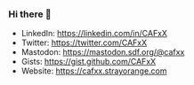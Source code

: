 ### Hi there 👋

- LinkedIn: https://linkedin.com/in/CAFxX
- Twitter: https://twitter.com/CAFxX
- Mastodon: https://mastodon.sdf.org/@cafxx
- Gists: https://gist.github.com/CAFxX
- Website: https://cafxx.strayorange.com

<!--
**CAFxX/CAFxX** is a ✨ _special_ ✨ repository because its `README.md` (this file) appears on your GitHub profile.

Here are some ideas to get you started:

- 🔭 I’m currently working on ...
- 🌱 I’m currently learning ...
- 👯 I’m looking to collaborate on ...
- 🤔 I’m looking for help with ...
- 💬 Ask me about ...
- 📫 How to reach me: ...
- 😄 Pronouns: ...
- ⚡ Fun fact: ...
-->
